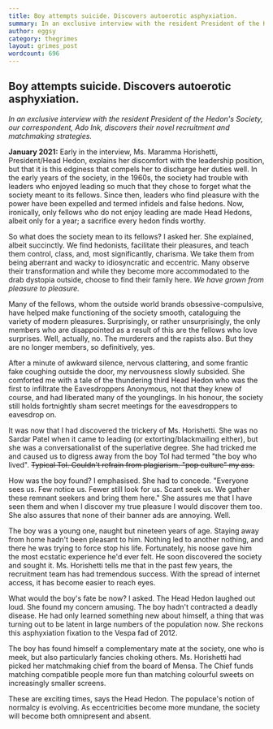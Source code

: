 ```yaml
---
title: Boy attempts suicide. Discovers autoerotic asphyxiation.
summary: In an exclusive interview with the resident President of the Hedon's Society, our correspondent, Ado Ink, discovers their novel recruitment and matchmaking strategies.
author: eggsy
category: thegrimes
layout: grimes_post
wordcount: 696
---
```


## Boy attempts suicide. Discovers autoerotic asphyxiation.

*In an exclusive interview with the resident President of the Hedon's Society, our correspondent, Ado Ink, discovers their novel recruitment and matchmaking strategies.*

**January 2021:** Early in the interview, Ms. Maramma Horishetti, President/Head Hedon, explains her discomfort with the leadership position, but that it is this edginess that compels her to discharge her duties well. In the early years of the society, in the 1960s, the society had trouble with leaders who enjoyed leading so much that they chose to forget what the society meant to its fellows. Since then, leaders who find pleasure with the power have been expelled and termed infidels and false hedons. Now, ironically, only fellows who do not enjoy leading are made Head Hedons, albeit only for a year; a sacrifice every hedon finds worthy.

So what does the society mean to its fellows? I asked her. She explained, albeit succinctly. We find hedonists, facilitate their pleasures, and teach them control, class, and, most significantly, charisma. We take them from being aberrant and wacky to idiosyncratic and eccentric. Many observe their transformation and while they become more accommodated to the drab dystopia outside, choose to find their family here. *We have grown from pleasure to pleasure.* 

Many of the fellows, whom the outside world brands obsessive-compulsive, have helped make  functioning of the society smooth, cataloguing the variety of modern pleasures. Surprisingly, or rather unsurprisingly, the only members who are disappointed as a result of this are the fellows who love surprises. Well, actually, no. The murderers and the rapists also. But they are no longer members, so definitively, yes.

After a minute of awkward silence, nervous clattering, and some frantic fake coughing outside the door, my nervousness slowly subsided. She comforted me with a tale of the thundering third Head Hedon who was the first to infiltrate the Eavesdroppers Anonymous, not that they knew of course, and had liberated many of the younglings. In his honour, the society still holds fortnightly sham secret meetings for the eavesdroppers to eavesdrop on.

It was now that I had discovered the trickery of Ms. Horishetti. She was no Sardar Patel when it came to leading (or extorting/blackmailing either), but she was a conversationalist of the superlative degree. She had tricked me and caused us to digress away from the boy ToI had termed "the boy who lived". ~~Typical ToI. Couldn't refrain from plagiarism. "pop culture" my ass.~~

How was the boy found? I emphasised. She had to concede. "Everyone sees us. Few notice us. Fewer still look for us. Scant seek us. We gather these remnant seekers and bring them here." She assures me that I have seen them and when I discover my true pleasure I would discover them too. She also assures that none of their banner ads are annoying. Well.

The boy was a young one, naught but nineteen years of age. Staying away from home hadn't been pleasant to him. Nothing led to another nothing, and there he was trying to force stop his life. Fortunately, his noose gave him the most ecstatic experience he'd ever felt. He soon discovered the society and sought it. Ms. Horishetti tells me that in the past few years, the recruitment team has had tremendous success. With the spread of internet access, it has become easier to reach eyes.

What would the boy's fate be now? I asked. The Head Hedon laughed out loud. She found my concern amusing. The boy hadn't contracted a deadly disease. He had only learned something new about himself, a thing that was turning out to be latent in large numbers of the population now. She reckons this asphyxiation fixation to the Vespa fad of 2012. 

The boy has found himself a complementary mate at the society, one who is meek, but also particularly fancies choking others. Ms. Horishetti had picked her matchmaking chief from the board of Mensa. The Chief funds matching compatible people more fun than matching colourful sweets on increasingly smaller screens. 

These are exciting times, says the Head Hedon. The populace's notion of normalcy is evolving. As eccentricities become more mundane, the society will become both omnipresent and absent.